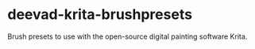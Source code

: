 deevad-krita-brushpresets
=========================

Brush presets to use with the open-source digital painting software Krita.
